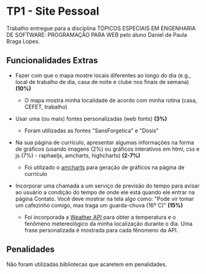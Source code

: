 # TP1 - Site Pessoal

Trabalho entregue para a disciplina TÓPICOS ESPECIAIS EM ENGENHARIA DE SOFTWARE: PROGRAMAÇÃO PARA WEB pelo aluno Daniel de Paula Braga Lopes.

## Funcionalidades Extras
* Fazer com que o mapa mostre locais diferentes ao longo do dia (e.g., local de trabalho de dia, casa de noite e clube nos finais de semana) **(10%)**
    * O mapa mostra minha localidade de acordo com minha rotina (casa, CEFET, trabalho)

* Usar uma (ou mais) fontes personalizadas (web fonts) **(3%)**
    * Foram utilizadas as fontes "SansForgetica" e "Dosis"

* Na sua página de currículo, apresentar algumas informações na forma de gráficos (usando imagens (2%) ou gráficos interativos em html, css e js (7%) - raphaeljs, amcharts, highcharts) **(2-7%)**
    * Foi utilizado o [amcharts](https://www.amcharts.com/) para geração de gráficos na página de currículo

* Incorporar uma chamada a um serviço de previsão do tempo para avisar ao usuário a condição do tempo de onde ele está quando ele entrar na página Contato. Você deve mostrar na tela algo como: "Pode vir tomar um cafezinho comigo, mas traga um guarda-chuva (16º C)" **(15%)**
    * Foi incorporada a [Weather API](https://openweathermap.org/api) para obter a temperatura e o fenômeno metereológico da minha localização durante o dia. Uma frase personalizada é mostrada para cada fênomeno da API.

## Penalidades
Não foram utilizadas bibliotecas que acaretem em penalidades.
